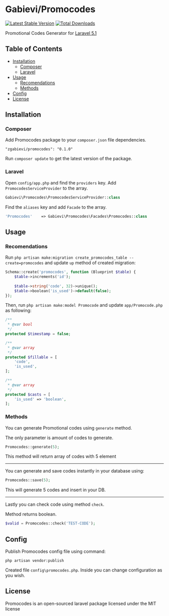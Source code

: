 # Gabievi/Promocodes

[![Latest Stable Version](https://poser.pugx.org/zgabievi/promocodes/version.png)](https://packagist.org/packages/zgabievi/promocodes)
[![Total Downloads](https://poser.pugx.org/zgabievi/promocodes/d/total.png)](https://packagist.org/packages/zgabievi/promocodes)

Promotional Codes Generator for [Laravel 5.1](http://laravel.com/)

## Table of Contents
- [Installation](#installation)
    - [Composer](#composer)
    - [Laravel](#laravel)
- [Usage](#usage)
    - [Recomendations](#recomendations)
    - [Methods](#methods)
- [Config](#config)
- [License](#license)

## Installation

### Composer

Add Promocodes package to your `composer.json` file dependencies.

    "zgabievi/promocodes": "0.1.0"

Run `composer update` to get the latest version of the package.

### Laravel

Open `config/app.php` and find the `providers` key. Add `PromocodesServiceProvider` to the array.

```php
Gabievi\Promocodes\PromocodesServiceProvider::class
```

Find the `aliases` key and add `Facade` to the array. 

```php
'Promocodes'	=> Gabievi\Promocodes\Facades\Promocodes::class
```

## Usage

### Recomendations

Run `php artisan make:migration create_promocodes_table --create=promocodes` and update `up` method of created migration:

```php
Schema::create('promocodes', function (Blueprint $table) {
    $table->increments('id');
    
    $table->string('code', 32)->unique();
    $table->boolean('is_used')->default(false);
});
```

Then, run `php artisan make:model Promocode` and update `app/Promocode.php` as following:

```php
/**
 * @var bool
 */
protected $timestamp = false;

/**
 * @var array
 */
protected $fillable = [
	'code',
	'is_used',
];

/**
 * @var array
 */
protected $casts = [
	'is_used' => 'boolean',
];
```

### Methods

You can generate Promotional codes using `generate` method.

The only parameter is amount of codes to generate.


```php
Promocodes::generate(5);
```

This method will return array of codes with 5 element

---

You can generate and save codes instantly in your database using:

```php
Promocodes::save(5);
```

This will generate 5 codes and insert in your DB.

---

Lastly you can check code using method `check`.

Method returns boolean.

```php
$valid = Promocodes::check('TEST-CODE');
```

## Config

Publish Promocodes config file using command:

```
php artisan vendor:publish
```

Created file `config\promocodes.php`. Inside you can change configuration as you wish.

## License

Promocodes is an open-sourced laravel package licensed under the MIT license

